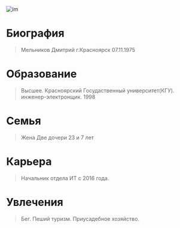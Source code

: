 ![im](https://user-images.githubusercontent.com/125539439/220556906-fc8773c0-f8a4-486f-b02e-c9f0a93c9dc1.jpg)

# Биография
> Мельников Дмитрий
> г.Красноярск
> 07.11.1975
# Образование
> Высшее.
> Красноярский Госудаственный университет(КГУ).
> инженер-электронщик.
> 1998
# Семья
> Жена
> Две дочери 23 и 7 лет
# Карьера
> Начальник отдела ИТ с 2016 года.
# Увлечения
> Бег.
> Пеший туризм.
> Приусадебное хозяйство.
